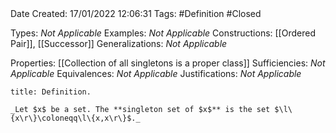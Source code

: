 <br />
<br />

Date Created: 17/01/2022 12:06:31
Tags: #Definition #Closed 

Types: _Not Applicable_
Examples: _Not Applicable_ 
Constructions: [[Ordered Pair]], [[Successor]]
Generalizations: _Not Applicable_

Properties: [[Collection of all singletons is a proper class]]
Sufficiencies: _Not Applicable_
Equivalences: _Not Applicable_
Justifications: _Not Applicable_

``` ad-Definition
title: Definition.

_Let $x$ be a set. The **singleton set of $x$** is the set $\l\{x\r\}\coloneqq\l\{x,x\r\}$._

```
